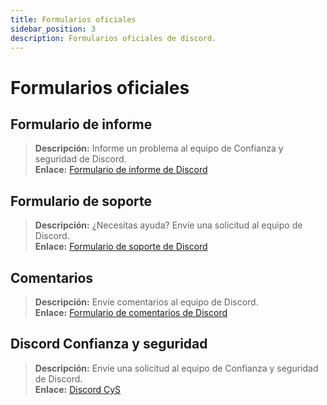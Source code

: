 ```yaml
---
title: Formularios oficiales
sidebar_position: 3
description: Formularios oficiales de discord.
---
```


# Formularios oficiales

## **Formulario de informe**

> **Descripción:** Informe un problema al equipo de Confianza y seguridad de Discord. <br/>
**Enlace:** [Formulario de informe de Discord](https://dis.gd/report)

## **Formulario de soporte**

> **Descripción:** ¿Necesitas ayuda? Envíe una solicitud al equipo de Discord. <br/>
**Enlace:** [Formulario de soporte de Discord](https://dis.gd/contact)

## **Comentarios**

> **Descripción:** Envíe comentarios al equipo de Discord. <br/>
**Enlace:** [Formulario de comentarios de Discord](https://dis.gd/feedback)

## **Discord Confianza y seguridad**

> **Descripción:** Envíe una solicitud al equipo de Confianza y seguridad de Discord. <br/>
**Enlace:** [Discord CyS](https://dis.gd/request)
